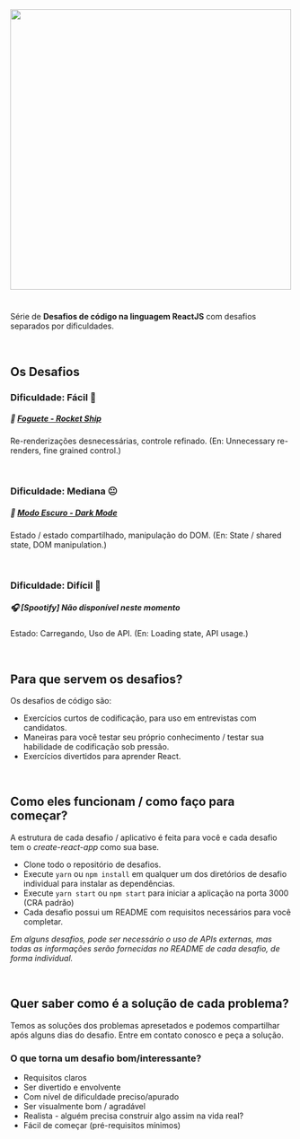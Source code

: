 <img src="https://puu.sh/HyrmV/95c458d9d9.png" width=500 />

#
Série de **Desafios de código na linguagem ReactJS** com desafios separados por dificuldades.

&nbsp;
## Os Desafios
### Dificuldade: Fácil 🙂
##### 🚀 [Foguete - Rocket Ship](https://github.com/marciofcalil/react-coding-challenges/tree/main/rocket-ship)
Re-renderizações desnecessárias, controle refinado.
(En: Unnecessary re-renders, fine grained control.)

&nbsp;
### Dificuldade: Mediana 😐
##### 🌙 [Modo Escuro - Dark Mode](https://github.com/marciofcalil/react-coding-challenges/tree/main/dark-mode)
Estado / estado compartilhado, manipulação do DOM.
(En: State / shared state, DOM manipulation.)

&nbsp;
### Dificuldade: Difícil 😬
##### 🎧 [Spootify] **Não disponível neste momento**
Estado: Carregando, Uso de API.
(En: Loading state, API usage.)

&nbsp;
## Para que servem os desafios?
Os desafios de código são:
- Exercícios curtos de codificação, para uso em entrevistas com candidatos.
- Maneiras para você testar seu próprio conhecimento / testar sua habilidade de codificação sob pressão.
- Exercícios divertidos para aprender React.

&nbsp;
## Como eles funcionam / como faço para começar?
A estrutura de cada desafio / aplicativo é feita para você e cada desafio tem o *create-react-app* como sua base.

- Clone todo o repositório de desafios.
- Execute `yarn` ou `npm install` em qualquer um dos diretórios de desafio individual para instalar as dependências.
- Execute `yarn start` ou `npm start` para iniciar a aplicação na porta 3000 (CRA padrão)
- Cada desafio possui um README com requisitos necessários para você completar.

*Em alguns desafios, pode ser necessário o uso de APIs externas, mas todas as informações serão fornecidas no README de cada desafio, de forma individual.*

&nbsp;
## Quer saber como é a solução de cada problema?
Temos as soluções dos problemas apresetados e podemos compartilhar após alguns dias do desafio. Entre em contato conosco e peça a solução.

### O que torna um desafio bom/interessante?
- Requisitos claros
- Ser divertido e envolvente
- Com nível de dificuldade preciso/apurado
- Ser visualmente bom / agradável
- Realista - alguém precisa construir algo assim na vida real?
- Fácil de começar (pré-requisitos mínimos)
